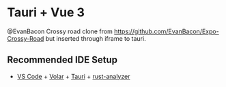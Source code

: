 # Tauri + Vue 3

<a src="https://github.com/EvanBacon">@EvanBacon</a> Crossy road clone from https://github.com/EvanBacon/Expo-Crossy-Road but inserted through iframe to tauri.
## Recommended IDE Setup

- [VS Code](https://code.visualstudio.com/) + [Volar](https://marketplace.visualstudio.com/items?itemName=Vue.volar) + [Tauri](https://marketplace.visualstudio.com/items?itemName=tauri-apps.tauri-vscode) + [rust-analyzer](https://marketplace.visualstudio.com/items?itemName=rust-lang.rust-analyzer)
